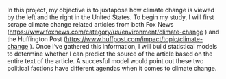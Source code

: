 In this project, my objective is to juxtapose how climate change is viewed by the left and the right in the United States. To begin my study, I will first scrape climate change related articles from both Fox News (https://www.foxnews.com/category/us/environment/climate-change ) and the Huffington Post (https://www.huffpost.com/impact/topic/climate-change ). Once I’ve gathered this information, I will build statistical models to determine whether I can predict the source of the article based on the entire text of the article. A succesful model would point out these two political factions have different agendas when it comes to climate change.
